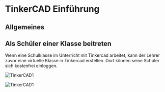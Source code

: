 # TinkerCAD Einführung

## Allgemeines


## Als Schüler einer Klasse beitreten
Wenn eine Schulklasse im Unterricht mit Tinkercad arbeitet, kann der Lehrer zuvor eine virtuelle Klasse in Tinkercad erstellen. Dort können seine Schüler sich kostenfrei einloggen.

![TinkerCAD1](/images/tinkercad1.png)  

![TinkerCAD1](/images/klasse_beitreten.png)  
